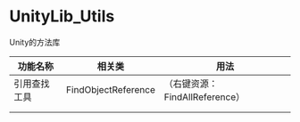# UnityLib_Utils
 Unity的方法库

| 功能名称     | 相关类              | 用法                           |
| ------------ | ------------------- | ------------------------------ |
| 引用查找工具 | FindObjectReference | （右键资源：FindAllReference） |
|              |                     |                                |
|              |                     |                                |
